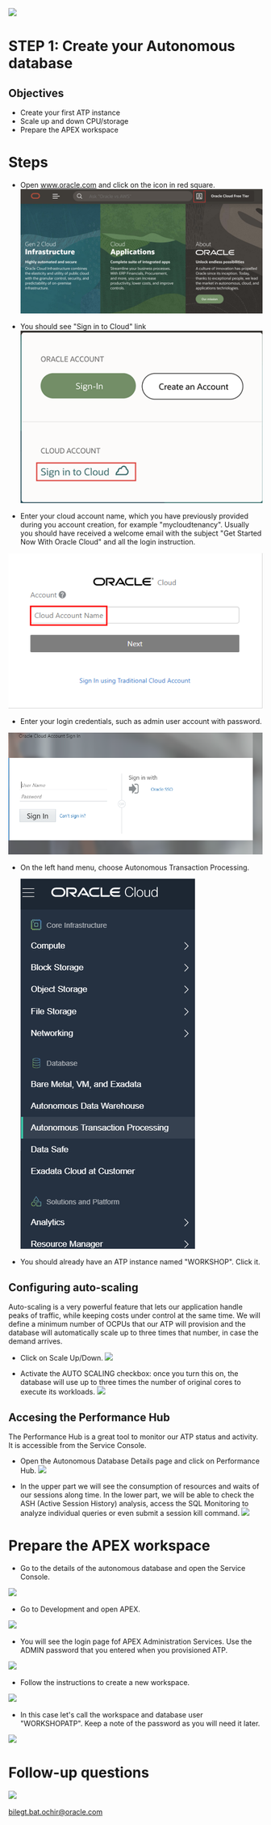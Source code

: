 
![](images/general/workshop_logo.png)

# STEP 1: Create your Autonomous database

## Objectives
- Create your first ATP instance 
- Scale up and down CPU/storage
- Prepare the APEX workspace

# Steps
- Open www.oracle.com and click on the icon in red square.
![](./images/step2/0.signin.png)

- You should see "Sign in to Cloud" link
![](./images/step2/0.signin_cont1.png)

- Enter your cloud account name, which you have previously provided during you account creation, for example "mycloudtenancy". Usually you should have received a welcome email with the subject "Get Started Now With Oracle Cloud" and all the login instruction.

![](./images/step2/0.signin_cont2.png)

- Enter your login credentials, such as admin user account with password.

 ![](./images/step2/0.login.PNG)

- On the left hand menu, choose Autonomous Transaction Processing.

  ![](./images/step2/0.login_cont1.png)

- You should already have an ATP instance named "WORKSHOP". Click it.
  

## Configuring auto-scaling
Auto-scaling is a very powerful feature that lets our application handle peaks of traffic, while keeping costs under control at the same time. We will define a minimum number of OCPUs that our ATP will provision and the database will automatically scale up to three times that number, in case the demand arrives.

- Click on Scale Up/Down.
	![](./images/lab100/Scale.png)

- Activate the AUTO SCALING checkbox: once you turn this on, the database will use up to three times the number of original cores to 
  execute its workloads. 
	![](./images/lab100/Autoscaling.png)

## Accesing the Performance Hub
The Performance Hub is a great tool to monitor our ATP status and activity. It is accessible from the Service Console.

- Open the Autonomous Database Details page and click on Performance Hub.
	![](./images/lab100/PerfHubAccess.png)

- In the upper part we will see the consumption of resources and waits of our sessions along time. In the lower part, we will be able to check the ASH (Active Session History) analysis, access the SQL Monitoring to analyze individual queries or even submit a session kill command.
	![](./images/lab100/PerfHub.png)

# Prepare the APEX workspace

  - Go to the details of the autonomous database and open the Service Console.

  ![](./images/lab100/open_service_console.png)
  
  - Go to Development and open APEX.
  
  ![](./images/lab100/open_APEX.png)
  
  -  You will see the login page fof APEX Administration Services. Use the ADMIN password that you entered when you provisioned ATP.

  ![](./images/lab100/open_apex_2.png)

  - Follow the instructions to create a new workspace.
  
  ![](./images/lab100/create_workspace_01.png)

  - In this case let's call the workspace and database user "WORKSHOPATP".
    Keep a note of the password as you will need it later.

  ![](./images/lab100/create_workspace_02.png)
  
# Follow-up questions

![](./images/general/juan.jpg)

[bilegt.bat.ochir@oracle.com](mailto:bilegt.bat.ochir@oracle.com)
